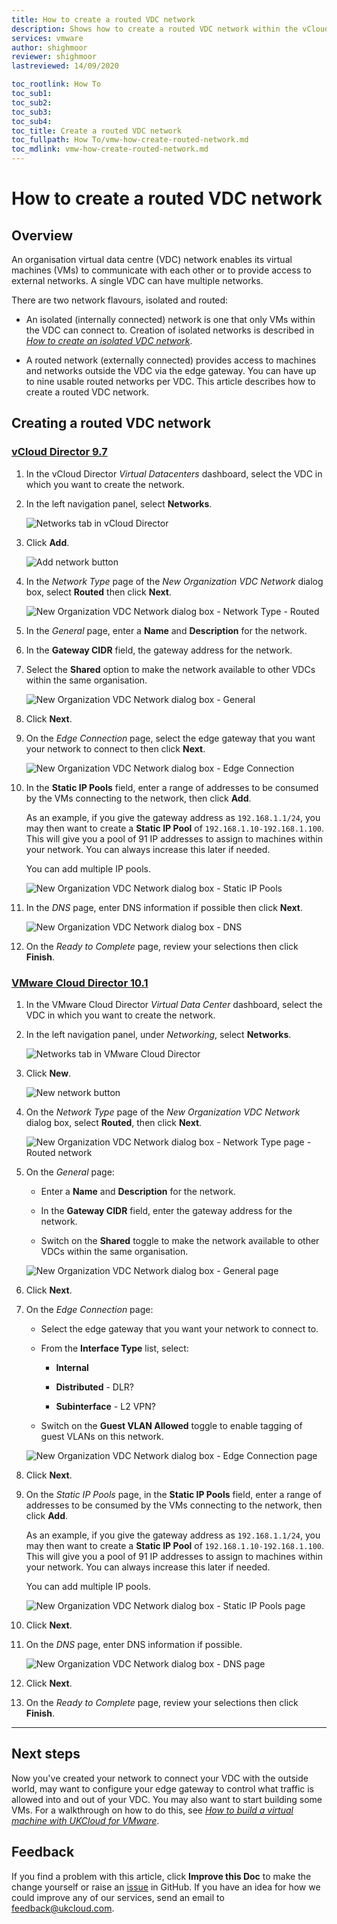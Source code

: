 ```yaml
---
title: How to create a routed VDC network
description: Shows how to create a routed VDC network within the vCloud Director/VMware Cloud Director Tenant Portal
services: vmware
author: shighmoor
reviewer: shighmoor
lastreviewed: 14/09/2020

toc_rootlink: How To
toc_sub1:
toc_sub2:
toc_sub3:
toc_sub4:
toc_title: Create a routed VDC network
toc_fullpath: How To/vmw-how-create-routed-network.md
toc_mdlink: vmw-how-create-routed-network.md
---
```


# How to create a routed VDC network

## Overview

An organisation virtual data centre (VDC) network enables its virtual machines (VMs) to communicate with each other or to provide access to external networks. A single VDC can have multiple networks.

There are two network flavours, isolated and routed:

- An isolated (internally connected) network is one that only VMs within the VDC can connect to. Creation of isolated networks is described in [*How to create an isolated VDC network*](vmw-how-create-isolated-network.md).

- A routed network (externally connected) provides access to machines and networks outside the VDC via the edge gateway. You can have up to nine usable routed networks per VDC. This article describes how to create a routed VDC network.

## Creating a routed VDC network

### [vCloud Director 9.7](#tab/tabid-a)

1. In the vCloud Director *Virtual Datacenters* dashboard, select the VDC in which you want to create the network.

2. In the left navigation panel, select **Networks**.

    ![Networks tab in vCloud Director](images/vmw-vcd-tab-networks.png)

3. Click **Add**.

    ![Add network button](images/vmw-vcd-btn-add-network.png)

4. In the *Network Type* page of the *New Organization VDC Network* dialog box, select **Routed** then click **Next**.

    ![New Organization VDC Network dialog box - Network Type - Routed](images/vmw-vcd-add-network-routed-type.png)

5. In the *General* page, enter a **Name** and **Description** for the network.

6. In the **Gateway CIDR** field, the gateway address for the network.

7. Select the **Shared** option to make the network available to other VDCs within the same organisation.

    ![New Organization VDC Network dialog box - General](images/vmw-vcd-add-network-general.png)

8. Click **Next**.

9. On the *Edge Connection* page, select the edge gateway that you want your network to connect to then click **Next**.

    ![New Organization VDC Network dialog box - Edge Connection](images/vmw-vcd-add-network-routed-edge.png)

10. In the **Static IP Pools** field, enter a range of addresses to be consumed by the VMs connecting to the network, then click **Add**.

    As an example, if you give the gateway address as `192.168.1.1/24`, you may then want to create a **Static IP Pool** of `192.168.1.10-192.168.1.100`. This will give you a pool of 91 IP addresses to assign to machines within your network. You can always increase this later if needed.

    You can add multiple IP pools.

    ![New Organization VDC Network dialog box - Static IP Pools](images/vmw-vcd-add-network-ip-pool.png)

11. In the *DNS* page, enter DNS information if possible then click **Next**.

    ![New Organization VDC Network dialog box - DNS](images/vmw-vcd-add-network-dns.png)

12. On the *Ready to Complete* page, review your selections then click **Finish**.

### [VMware Cloud Director 10.1](#tab/tabid-b)

1. In the VMware Cloud Director *Virtual Data Center* dashboard, select the VDC in which you want to create the network.

2. In the left navigation panel, under *Networking*, select **Networks**.

    ![Networks tab in VMware Cloud Director](images/vmw-vcd10.1-tab-networks.png)

3. Click **New**.

    ![New network button](images/vmw-vcd10.1-btn-new-network.png)

4. On the *Network Type* page of the *New Organization VDC Network* dialog box, select **Routed**, then click **Next**.

    ![New Organization VDC Network dialog box - Network Type page - Routed network](images/vmw-vcd10.1-new-network-routed-type.png)

5. On the *General* page:

    - Enter a **Name** and **Description** for the network.

    - In the **Gateway CIDR** field, enter the gateway address for the network.

    - Switch on the **Shared** toggle to make the network available to other VDCs within the same organisation.

    ![New Organization VDC Network dialog box - General page](images/vmw-vcd10.1-new-network-general.png)

6. Click **Next**.

7. On the *Edge Connection* page:

    - Select the edge gateway that you want your network to connect to.

    - From the **Interface Type** list, select:

      - **Internal**

      - **Distributed** - DLR?

      - **Subinterface** - L2 VPN?

    - Switch on the **Guest VLAN Allowed** toggle to enable tagging of guest VLANs on this network.

    ![New Organization VDC Network dialog box - Edge Connection page](images/vmw-vcd10.1-new-network-routed-edge.png)

8. Click **Next**.

9. On the *Static IP Pools* page, in the **Static IP Pools** field, enter a range of addresses to be consumed by the VMs connecting to the network, then click **Add**.

    As an example, if you give the gateway address as `192.168.1.1/24`, you may then want to create a **Static IP Pool** of `192.168.1.10-192.168.1.100`. This will give you a pool of 91 IP addresses to assign to machines within your network. You can always increase this later if needed.

    You can add multiple IP pools.

    ![New Organization VDC Network dialog box - Static IP Pools page](images/vmw-vcd10.1-new-network-ip-pool.png)

10. Click **Next**.

11. On the *DNS* page, enter DNS information if possible.

    ![New Organization VDC Network dialog box - DNS page](images/vmw-vcd10.1-new-network-dns.png)

12. Click **Next**.

13. On the *Ready to Complete* page, review your selections then click **Finish**.

***

## Next steps

Now you've created your network to connect your VDC with the outside world, may want to configure your edge gateway to control what traffic is allowed into and out of your VDC. You may also want to start building some VMs. For a walkthrough on how to do this, see [*How to build a virtual machine with UKCloud for VMware*](vmw-gs-build-vm-vcd.md).

## Feedback

If you find a problem with this article, click **Improve this Doc** to make the change yourself or raise an [issue](https://github.com/UKCloud/documentation/issues) in GitHub. If you have an idea for how we could improve any of our services, send an email to <feedback@ukcloud.com>.

